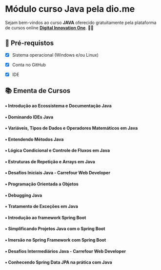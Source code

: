 <h1>Módulo curso Java pela dio.me</h1>

<p> Sejam bem-vindos ao curso <strong>JAVA</strong> oferecido gratuitamente pela plataforma de cursos online <a href="https://web.digitalinnovation.one/"><strong> Digital Innovation One</a></strong>. 🧡💛<br>

<h2>
🛑 Pré-requistos
</h2>


- [x] Sistema operacional (Windows e/ou Linux)

- [x] Conta no GitHub

- [x] IDE 


<h2> 📚 Ementa de Cursos</h2>

<h4><strong>▪️ Introdução ao Ecossistema e Documentação Java </strong></h4>
<h4><strong>▪️ Dominando IDEs Java </strong></h4>
<h4><strong>▪️ Variáveis, Tipos de Dados e Operadores Matemáticos em Java </strong></h4>
<h4><strong>▪️ Entendendo Métodos Java </strong></h4>
<h4><strong>▪️ Lógica Condicional e Controle de Fluxos em Java </strong></h4>
<h4><strong>▪️ Estruturas de Repetição e Arrays em Java </strong></h4>
<h4><strong>▪️ Desafios Iniciais Java - Carrefour Web Developer </strong></h4>
<h4><strong>▪️ Programação Orientada a Objetos </strong></h4>
<h4><strong>▪️ Debugging Java </strong></h4>
<h4><strong>▪️ Tratamento de Exceções em Java </strong></h4>
<h4><strong>▪️ Introdução ao framework Spring Boot </strong></h4>
<h4><strong>▪️ Simplificando Projetos Java com o Spring Boot </strong></h4>
<h4><strong>▪️ Imersão no Spring Framework com Spring Boot </strong></h4>
<h4><strong>▪️ Desafios Intermediários Java - Carrefour Web Developer </strong></h4>
<h4><strong>▪️ Conhecendo Spring Data JPA na prática com Java </strong></h4>





